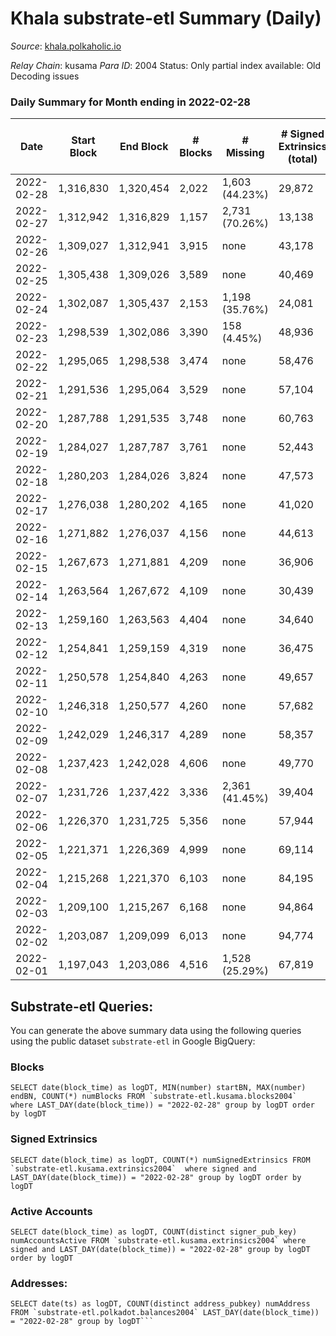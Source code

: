 # Khala substrate-etl Summary (Daily)

_Source_: [khala.polkaholic.io](https://khala.polkaholic.io)

*Relay Chain*: kusama
*Para ID*: 2004
Status: Only partial index available: Old Decoding issues


### Daily Summary for Month ending in 2022-02-28


| Date | Start Block | End Block | # Blocks | # Missing | # Signed Extrinsics (total) | # Active Accounts | # Addresses with Balances | # Events | # Transfers | # XCM Transfers In | # XCM Transfers Out |
| ---- | ----------- | --------- | -------- | --------- | --------------------------- | ----------------- | ------------------------- | -------- | ----------- | ------------------ | ------------------- |
| 2022-02-28 | 1,316,830 | 1,320,454 | 2,022 | 1,603 (44.23%) | 29,872 | 699 | 13,698 | 313,368 | 155 ($13,234.11) |   |   |
| 2022-02-27 | 1,312,942 | 1,316,829 | 1,157 | 2,731 (70.26%) | 13,138 | 762 | 13,696 | 136,963 | 106 ($1,357,589) |   |   |
| 2022-02-26 | 1,309,027 | 1,312,941 | 3,915 | none  | 43,178 | 832 | 13,694 | 456,054 | 243 ($112,372) |   |   |
| 2022-02-25 | 1,305,438 | 1,309,026 | 3,589 | none  | 40,469 | 871 | 13,691 | 429,961 | 282 ($121,849) |   |   |
| 2022-02-24 | 1,302,087 | 1,305,437 | 2,153 | 1,198 (35.76%) | 24,081 | 801 | 13,711 | 250,371 | 182 ($1,486,314) |   |   |
| 2022-02-23 | 1,298,539 | 1,302,086 | 3,390 | 158 (4.45%) | 48,936 | 850 | 13,715 | 533,791 | 264 ($266,286) |   |   |
| 2022-02-22 | 1,295,065 | 1,298,538 | 3,474 | none  | 58,476 | 904 | 13,713 | 639,626 | 326 ($632,369) |   |   |
| 2022-02-21 | 1,291,536 | 1,295,064 | 3,529 | none  | 57,104 | 878 | 13,709 | 613,128 | 410 ($504,966) |   |   |
| 2022-02-20 | 1,287,788 | 1,291,535 | 3,748 | none  | 60,763 | 810 | 13,705 | 650,020 | 386 ($132,669) |   |   |
| 2022-02-19 | 1,284,027 | 1,287,787 | 3,761 | none  | 52,443 | 769 | 13,695 | 552,840 | 340 ($88,692.62) |   |   |
| 2022-02-18 | 1,280,203 | 1,284,026 | 3,824 | none  | 47,573 | 683 | 13,690 | 496,932 | 330 ($435,139) |   |   |
| 2022-02-17 | 1,276,038 | 1,280,202 | 4,165 | none  | 41,020 | 686 | 13,686 | 427,558 | 300 ($121,031) |   |   |
| 2022-02-16 | 1,271,882 | 1,276,037 | 4,156 | none  | 44,613 | 694 | 13,681 | 466,075 | 289 ($130,004) |   |   |
| 2022-02-15 | 1,267,673 | 1,271,881 | 4,209 | none  | 36,906 | 843 | 13,679 | 389,543 | 318 ($413,423) |   |   |
| 2022-02-14 | 1,263,564 | 1,267,672 | 4,109 | none  | 30,439 | 855 | 13,679 | 302,309 | 313 ($175,244) |   |   |
| 2022-02-13 | 1,259,160 | 1,263,563 | 4,404 | none  | 34,640 | 729 | 13,668 | 345,480 | 328 ($149,656) |   |   |
| 2022-02-12 | 1,254,841 | 1,259,159 | 4,319 | none  | 36,475 | 778 | 13,662 | 385,284 | 265 ($797,092) |   |   |
| 2022-02-11 | 1,250,578 | 1,254,840 | 4,263 | none  | 49,657 | 824 | 13,661 | 519,903 | 285 ($519,693) |   |   |
| 2022-02-10 | 1,246,318 | 1,250,577 | 4,260 | none  | 57,682 | 856 | 13,659 | 603,361 | 327 ($130,591) |   |   |
| 2022-02-09 | 1,242,029 | 1,246,317 | 4,289 | none  | 58,357 | 763 | 13,652 | 607,555 | 288 ($1,102,698) |   |   |
| 2022-02-08 | 1,237,423 | 1,242,028 | 4,606 | none  | 49,770 | 824 | 13,647 | 519,209 | 322 ($231,335) |   |   |
| 2022-02-07 | 1,231,726 | 1,237,422 | 3,336 | 2,361 (41.45%) | 39,404 | 727 | 13,680 | 411,294 | 251 ($517,263) |   |   |
| 2022-02-06 | 1,226,370 | 1,231,725 | 5,356 | none  | 57,944 | 914 | 13,675 | 624,056 | 359 ($313,730) |   |   |
| 2022-02-05 | 1,221,371 | 1,226,369 | 4,999 | none  | 69,114 | 1,008 | 13,672 | 728,477 | 290 ($35,116.27) |   |   |
| 2022-02-04 | 1,215,268 | 1,221,370 | 6,103 | none  | 84,195 | 1,012 | 13,670 | 889,337 | 287 ($13,412.75) |   |   |
| 2022-02-03 | 1,209,100 | 1,215,267 | 6,168 | none  | 94,864 | 1,053 | 13,667 | 1,012,288 | 261 ($1,395.27) |   |   |
| 2022-02-02 | 1,203,087 | 1,209,099 | 6,013 | none  | 94,774 | 1,040 | 13,670 | 1,010,566 | 330 ($12,643.76) |   |   |
| 2022-02-01 | 1,197,043 | 1,203,086 | 4,516 | 1,528 (25.29%) | 67,819 | 1,031 | 13,670 | 722,760 | 194 ($30,354.84) |   |   |

## Substrate-etl Queries:
You can generate the above summary data using the following queries using the public dataset `substrate-etl` in Google BigQuery:


### Blocks
```
SELECT date(block_time) as logDT, MIN(number) startBN, MAX(number) endBN, COUNT(*) numBlocks FROM `substrate-etl.kusama.blocks2004`  where LAST_DAY(date(block_time)) = "2022-02-28" group by logDT order by logDT
```


### Signed Extrinsics
```
SELECT date(block_time) as logDT, COUNT(*) numSignedExtrinsics FROM `substrate-etl.kusama.extrinsics2004`  where signed and LAST_DAY(date(block_time)) = "2022-02-28" group by logDT order by logDT
```


### Active Accounts
```
SELECT date(block_time) as logDT, COUNT(distinct signer_pub_key) numAccountsActive FROM `substrate-etl.kusama.extrinsics2004` where signed and LAST_DAY(date(block_time)) = "2022-02-28" group by logDT order by logDT
```


### Addresses:
```
SELECT date(ts) as logDT, COUNT(distinct address_pubkey) numAddress FROM `substrate-etl.polkadot.balances2004` LAST_DAY(date(block_time)) = "2022-02-28" group by logDT```

